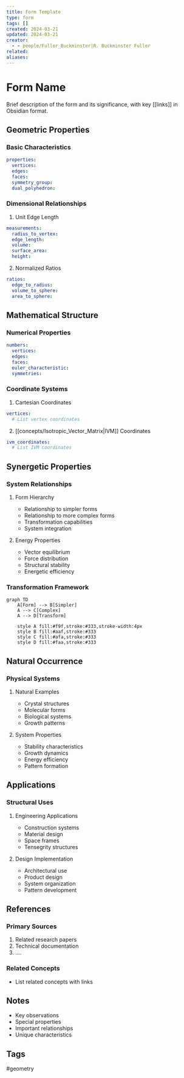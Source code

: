 ```yaml
---
title: Form Template
type: form
tags: []
created: 2024-03-21
updated: 2024-03-21
creator:
  - - people/Fuller_Buckminster|R. Buckminster Fuller
related: 
aliases:
---
```


# Form Name

Brief description of the form and its significance, with key [[links]] in Obsidian format. 

## Geometric Properties

### Basic Characteristics
```yaml
properties:
  vertices: 
  edges: 
  faces: 
  symmetry_group: 
  dual_polyhedron: 
```

### Dimensional Relationships
1. Unit Edge Length
```yaml
measurements:
  radius_to_vertex: 
  edge_length: 
  volume: 
  surface_area: 
  height: 
```

2. Normalized Ratios
```yaml
ratios:
  edge_to_radius: 
  volume_to_sphere: 
  area_to_sphere: 
```

## Mathematical Structure

### Numerical Properties
```yaml
numbers:
  vertices: 
  edges: 
  faces: 
  euler_characteristic: 
  symmetries: 
```

### Coordinate Systems
1. Cartesian Coordinates
```yaml
vertices:
  # List vertex coordinates
```

2. [[concepts/Isotropic_Vector_Matrix|IVM]] Coordinates
```yaml
ivm_coordinates:
  # List IVM coordinates
```

## Synergetic Properties

### System Relationships
1. Form Hierarchy
   - Relationship to simpler forms
   - Relationship to more complex forms
   - Transformation capabilities
   - System integration

2. Energy Properties
   - Vector equilibrium
   - Force distribution
   - Structural stability
   - Energetic efficiency

### Transformation Framework
```mermaid
graph TD
    A[Form] --> B[Simpler]
    A --> C[Complex]
    A --> D[Transform]
    
    style A fill:#f9f,stroke:#333,stroke-width:4px
    style B fill:#aaf,stroke:#333
    style C fill:#afa,stroke:#333
    style D fill:#faa,stroke:#333
```

## Natural Occurrence

### Physical Systems
1. Natural Examples
   - Crystal structures
   - Molecular forms
   - Biological systems
   - Growth patterns

2. System Properties
   - Stability characteristics
   - Growth dynamics
   - Energy efficiency
   - Pattern formation

## Applications

### Structural Uses
1. Engineering Applications
   - Construction systems
   - Material design
   - Space frames
   - Tensegrity structures

2. Design Implementation
   - Architectural use
   - Product design
   - System organization
   - Pattern development

## References

### Primary Sources
1. Related research papers
2. Technical documentation
3. ....

### Related Concepts
- List related concepts with links

## Notes
- Key observations
- Special properties
- Important relationships
- Unique characteristics

## Tags
#geometry 